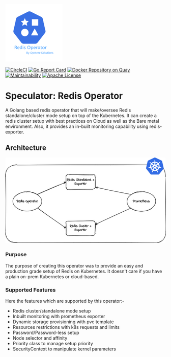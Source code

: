 <p align="left">
  <img src="https://github.com/OT-CONTAINER-KIT/redis-operator/raw/master/static/redis-operator-logo.svg" height="180" width="180">
</p>

[![CircleCI](https://circleci.com/gh/OT-CONTAINER-KIT/redis-operator.svg?style=shield)](https://circleci.com/gh/OT-CONTAINER-KIT/redis-operator)
[![Go Report Card](https://goreportcard.com/badge/github.com/OT-CONTAINER-KIT/redis-operator)](https://goreportcard.com/report/github.com/OT-CONTAINER-KIT/redis-operator)
[![Docker Repository on Quay](https://img.shields.io/badge/container-ready-green "Docker Repository on Quay")](https://quay.io/repository/opstree/redis-operator)
[![Maintainability](https://api.codeclimate.com/v1/badges/89dd2d6355e51d623068/maintainability)](https://codeclimate.com/github/OT-CONTAINER-KIT/redis-operator/maintainability)
[![Apache License](https://img.shields.io/badge/License-Apache%202.0-blue.svg)](LICENSE)

# Speculator: Redis Operator

A Golang based redis operator that will make/oversee Redis standalone/cluster mode setup on top of the Kubernetes. It can create a redis cluster setup with best practices on Cloud as well as the Bare metal environment. Also, it provides an in-built monitoring capability using redis-exporter.

## Architecture

<div align="center">
    <img src="https://github.com/OT-CONTAINER-KIT/redis-operator/raw/master/static/redis-operator.png">
</div>

### Purpose

The purpose of creating this operator was to provide an easy and production grade setup of Redis on Kubernetes. It doesn't care if you have a plain on-prem Kubernetes or cloud-based.

### Supported Features

Here the features which are supported by this operator:-

- Redis cluster/standalone mode setup
- Inbuilt monitoring with prometheus exporter
- Dynamic storage provisioning with pvc template
- Resources restrictions with k8s requests and limits
- Password/Password-less setup
- Node selector and affinity
- Priority class to manage setup priority
- SecurityContext to manipulate kernel parameters
